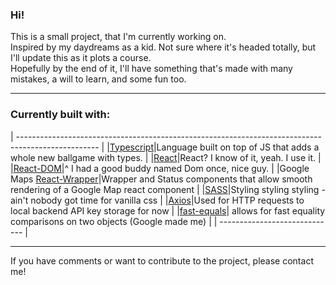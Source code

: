 ### Hi!

This is a small project, that I'm currently working on. <br>
Inspired by my daydreams as a kid. Not sure where it's headed totally, but I'll update this as it plots a course. <br>
Hopefully by the end of it, I'll have something that's made with many mistakes, a will to learn, and some fun too.  <br>


---

### Currently built with:

| -------------------------------------------------------------------------------------------------- |
|[Typescript](https://www.npmjs.com/package/typescript)|Language built on top of JS that adds a whole new ballgame with types. |
|[React](https://www.npmjs.com/package/react)|React? I know of it, yeah. I use it. |
|[React-DOM](https://www.npmjs.com/package/react-dom)|^ I had a good buddy named Dom once, nice guy. |
|Google Maps [React-Wrapper](https://www.npmjs.com/package/@googlemaps/react-wrapper)|Wrapper and Status components that allow smooth rendering of a Google Map react component |
|[SASS](https://www.npmjs.com/package/sass)|Styling styling styling - ain't nobody got time for vanilla css |
|[Axios](https://www.npmjs.com/package/axios)|Used for HTTP requests to local backend API key storage for now |
|[fast-equals](https://www.npmjs.com/package/fast-equals)| allows for fast equality comparisons on two objects (Google made me) |
| ----------------------------- |

---

If you have comments or want to contribute to the project, please contact me!